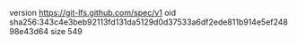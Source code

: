 version https://git-lfs.github.com/spec/v1
oid sha256:343c4e3beb92113fd131da5129d0d37533a6df2ede811b914e5ef24898e43d64
size 549
